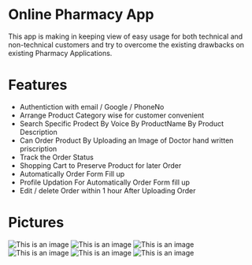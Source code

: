 # Online Pharmacy App 
This app is making in keeping view of easy usage for both technical and non-technical customers and try to overcome the existing drawbacks on existing Pharmacy Applications.

# Features
- Authentiction with email / Google / PhoneNo
- Arrange Product Category wise for customer convenient 
- Search Specific Prodect By Voice By ProductName By Product Description
- Can Order Product By Uploading an Image of Doctor hand written priscription
- Track the Order Status
- Shopping Cart to Preserve Product for later Order
- Automatically Order Form Fill up
- Profile Updation For Automatically Order Form fill up
- Edit / delete Order within 1 hour After Uploading Order  



# Pictures
![This is an image](https://myoctocat.com/assets/images/base-octocat.svg)
![This is an image](https://myoctocat.com/assets/images/base-octocat.svg)
![This is an image](https://myoctocat.com/assets/images/base-octocat.svg)
![This is an image](https://myoctocat.com/assets/images/base-octocat.svg)
![This is an image](https://myoctocat.com/assets/images/base-octocat.svg)
![This is an image](https://myoctocat.com/assets/images/base-octocat.svg)
